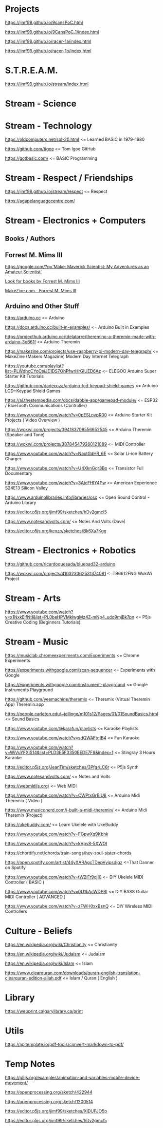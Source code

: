 Projects       
=========  
https://jimf99.github.io/9cansPoC.html

https://jimf99.github.io/9CansPoC_1/index.html

https://jimf99.github.io/racer-1a/index.html

https://jimf99.github.io/racer-1b/index.html

S.T.R.E.A.M.
============

https://jimf99.github.io/stream/index.html

Stream - Science
=================

Stream - Technology
===================
https://oldcomputers.net/sol-20.html <= Learned BASIC in 1979-1980

https://github.com/tigoe <= Tom Igoe GitHub

https://gotbasic.com/ <= BASIC Programming

Stream - Respect / Friendships
==============================
https://jimf99.github.io/stream/respect <= Respect

https://agapelanguagecentre.com/

Stream - Electronics + Computers
================================
## Books / Authors
## Forrest M. Mims III

[https://google.com/?q='Make: Maverick Scientist: My Adventures as an Amateur Scientist'](https://www.google.com/search?q=Make%3A+Maverick+Scientist%3A+My+Adventures+as+an+Amateur+Scientist)

[  Look for books by Forrest M. Mims III
](http://www.forrestmims.org/publications.html)

[MakeZine.com - Forrest M. Mims III](https://makezine.com/author/forrest-m-mims-iii)

## Arduino and Other Stuff

https://arduino.cc <= Arduino

https://docs.arduino.cc/built-in-examples/ <= Arduino Built in Examples

https://projecthub.arduino.cc/tdelatorre/theremino-a-theremin-made-with-arduino-3e661f <= Arduino Theremin

https://makezine.com/projects/use-raspberry-pi-modern-day-telegraph/ <= MakeZine (Makers Magazine) Modern Day Internet Telegraph

https://youtube.com/playlist?list=PLWdhcCYoOsiJE1DS7OhPfwrHrGlUED6Az <= ELEGOO Arduino Super Starter Kit Tutorials 

https://github.com/dadecoza/arduino-lcd-keypad-shield-games <= Arduino LCD+Keypad Shield Games

https://ai.thestempedia.com/docs/dabble-app/gamepad-module/ <= ESP32 / BlueTooth Communications (Controller)

https://www.youtube.com/watch?v=0pESLpvpR00 <= Arduino Starter Kit Projects ( Video Overview )

https://wokwi.com/projects/394183708556652545 <= Arduino Theremin (Speaker and Tone)

https://wokwi.com/projects/387845479260121089 <= MIDI Controller

https://www.youtube.com/watch?v=NaxtGdHR_6E <= Solar Li-ion Battery Charger

https://www.youtube.com/watch?v=U4XknGqr3Bo <= Transistor Full Documentary

https://www.youtube.com/watch?v=3AtcFHIY4Pw <= American Experience S24E13 Silicon Valley

https://www.arduinolibraries.info/libraries/osc <= Open Sound Control - Arduino Library

https://editor.p5js.org/jimf99/sketches/hDv2gmcI5

https://www.notesandvolts.com/ <= Notes And Volts (Dave)

https://editor.p5js.org/kenzo/sketches/Bk6Xa7Kgg


Stream - Electronics + Robotics
===============================
https://github.com/ricardoquesada/bluepad32-arduino

https://wokwi.com/projects/410323062531374081 <=TB6612FNG WokWi Project

Stream - Arts
=============
https://www.youtube.com/watch?v=x1NxkEjfNtI&list=PL0beHPVMklwgMz4Z-mNp4_udo9mjBk7pn <= P5js Creative Coding (Beginners Tutorials)

Stream - Music
==============
https://musiclab.chromeexperiments.com/Experiments <= Chrome Experiments

https://experiments.withgoogle.com/scan-sequencer <= Experiments with Google

https://experiments.withgoogle.com/instrument-playground <= Google Instruments Playground

https://github.com/yeemachine/theremix <= Theremix (Virtual Theremin App) Theremin.app

https://people.carleton.edu/~jellinge/m101s12/Pages/01/01SoundBasics.html <= Sound Basics

https://www.youtube.com/@karafun/playlists <= Karaoke Playlists

https://www.youtube.com/watch?v=sdQWAFtgIB4 <= Fun Karaoke

https://www.youtube.com/watch?v=WiVuYFXiS14&list=PLD3E5F3350EEDE7F6&index=1 <= Stingray 3 Hours Karaoke

https://editor.p5js.org/JeanTim/sketches/3Pfg4_C6r <= P5js Synth

https://www.notesandvolts.com/ <= Notes and Volts

https://webmidijs.org/ <= Web MIDI

https://www.youtube.com/watch?v=CWPtxGrBlU8 <= Arduino Midi Theremin ( Video )

https://www.musiconerd.com/i-built-a-midi-theremin/ <= Arduino Midi Theremin (Project)

https://ukebuddy.com/ <= Learn Ukelele with UkeBuddy

https://www.youtube.com/watch?v=FGpwXq9Kbhk

https://www.youtube.com/watch?v=kVpv8-5XWOI

https://chordify.net/chords/train-songs/hey-soul-sister-chords

https://open.spotify.com/artist/44yXARAgcTDepVyipsdigz <=That Danner on Spotify

https://www.youtube.com/watch?v=tW2iFr9qjI0 <= DIY Ukelele MIDI Controller ( BASIC )

https://www.youtube.com/watch?v=0U1bAcWDPBI <= DIY BASS Guitar MIDI Controller ( ADVANCED )

https://www.youtube.com/watch?v=zFWH0xxBsnQ <= DIY Wireless MIDI Controllers

Culture - Beliefs
=================

https://en.wikipedia.org/wiki/Christianity <= Christianity

https://en.wikipedia.org/wiki/Judaism <= Judaism

https://en.wikipedia.org/wiki/Islam <= Islam

https://www.clearquran.com/downloads/quran-english-translation-clearquran-edition-allah.pdf <= Islam / Quran ( English )

Library
=======

https://webprint.calgarylibrary.ca/print

Utils
======
https://apitemplate.io/pdf-tools/convert-markdown-to-pdf/

Temp Notes
==========

https://p5js.org/examples/animation-and-variables-mobile-device-movement/

https://openprocessing.org/sketch/422944

https://openprocessing.org/sketch/1200514

https://editor.p5js.org/jimf99/sketches/XiDUFJO5p

https://editor.p5js.org/jimf99/sketches/hDv2gmcI5

